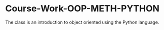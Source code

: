 # Course-Work-OOP-METH-PYTHON
The class is an introduction to object oriented using the Python language.
